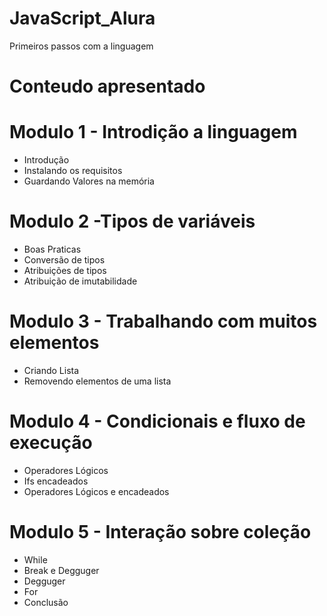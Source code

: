 # JavaScript_Alura
 Primeiros passos com a linguagem


# Conteudo apresentado 

# Modulo 1 - Introdição a linguagem
 - Introdução
 - Instalando os requisitos
 - Guardando Valores na memória

# Modulo 2 -Tipos de variáveis
 - Boas Praticas
 - Conversão de tipos
 - Atribuições de tipos
 - Atribuição de imutabilidade

# Modulo 3 - Trabalhando com muitos elementos
 - Criando Lista
 - Removendo elementos de uma lista

 # Modulo 4 - Condicionais e fluxo de execução
 - Operadores Lógicos
 - Ifs encadeados
 - Operadores Lógicos e encadeados

 # Modulo 5 - Interação sobre coleção
 - While
 - Break e Degguger
 - Degguger
 - For
 - Conclusão